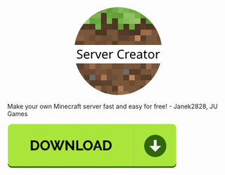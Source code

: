 <center><img src='icon.png' height='200px' style='border-radius: 200px;'/></center>

Make your own Minecraft server fast and easy for free! - Janek2828, JU Games





[<img src="button.png" width="385"/>](https://github.com/Janek2828/Minecraft-Server-Creator/tree/files)
